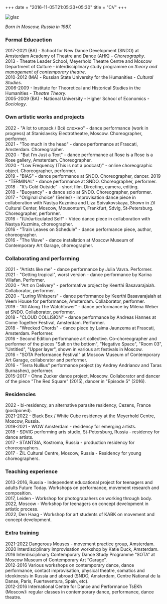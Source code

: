 +++
date = "2016-11-05T21:05:33+05:30"
title = "CV"
+++

![glaz][1]


_Born in Moscow, Russia in 1987._

### Formal Educaction

2017-2021 (BA) - School for New Dance Development (SNDO) at Amsterdam Academy of Theatre and Dance (AHK) - *Choreography*.    
2013 - Theatre Leader School, Meyerhold Theatre Centre and Moscow Department of Culture - interdisciplinary study programme on *theory and management of contemporary theatre*.  
2010-2012 (MA) - Russian State University for the Humanities - *Cultural Studies*.  
2006-2009 - Institute for Theoretical and Historical Studies in the Humanities - *Theatre Theory*.  
2005-2009 (BA) - National University - Higher School of Economics - *Sociology*.

### Own artistic works and projects

2022 - "A lot to unpack / Всё сложно" - dance performance (work in progress) at Stanislavsky Electrotheatre, Moscow. Choreographer, performer.  
2021 - "Too much in the head" - dance performance at Frascati, Amsterdam. Choreographer.  
2020 - "But I’m Just a Text" - dance performance at Rose is a Rose is a Rose gallery, Amsterdam. Choreographer.  
2020 - "Low Frequency (This is not a podcast)" - online choreographic object. Choreographer, performer.  
2019 - "BIAS" - dance performance at SNDO. Choreographer, dancer.
2019 - "TERMINAL" - dance performance at SNDO. Choreographer, performer.  
2018 - "It’s Cold Outside" - short film. Directing, camera, editing.  
2018 - "Buoyancy" - a dance solo at SNDO. Choreographer, performer.  
2017 - "Original choice" (Series) - improvisation dance piece in collaboration with Nastya Kuzmina and Liza Spivakovskaya, Shown in Zil Cultural Center, Moscow, Mousonturm, Frankfurt, Sdvig, St-Petersburg. Choreographer, performer.  
2016 - "(Un)articulated Self" - Video dance piece in collaboration with Nastya Kuzmina, choreographer.  
2016 - "Train Leaves on Schedule" - dance performance piece, author, choreographer.  
2016 - "The Wave" - dance installation at Moscow Museum of Contemporary Art Garage, choreographer.  

### Collaborating and performing

2021 - "Artists like me" - dance performance by Julia Vavra. Performer.  
2021 - "Getting tropical", worst version - dance performance by Karina Villafan. Performer.  
2020 - "Art on Delivery" - performative project by Keerthi Basavarajaiah. Collaborator, performer.  
2020 - "Luring Whispers" - dance performance by Keerthi Basavarajaiah at Veem House for performance, Amsterdam. Collaborator, performer.  
2019 - "All Along The Watchtower" - dance performance by Milena Weber at SNDO. Collaborator, performer.  
2018 - "CLOUD COLLISION" - dance performance by Andreas Hannes at Come Together Festival, Amsterdam. Performer.  
2018 - "Wrecked Chords" - dance piece by Laima Jaunzema at Frascati, Amsterdam. Performer.  
2016 - Second Edition performance art collective. Co-choreographer and performer of the pieces "Salt on the bottom", 
"Negative Space", "Room 03", "Untitled", "Upper layer", shown in various art festivals in Moscow.  
2016 - "SOTA Performance Festival" at  Moscow Museum of Contemporary Art Garage, collaborator and performer.  
2016 - "Terra Nullius" performance project (by Andrey Andrianov and Taras Burnashev), performer.  
2015-2017 - Ohne Zucker dance project, Moscow. Collaborator and dancer of the piece "The Red Square" (2015), 
dancer in "Episode 5" (2016).  

### Residencies

2022 - bi-residency, an alternative parasite residency, Cezens, France (postponed).  
2021-2022 - Black Box / White Cube residency at the Meyerhold Centre, Moscow, Russia.  
2019-2021 - WOW Amsterdam - residency for emerging artists.  
2018 - SDVIG performing arts studio, St-Petersburg, Russia - residency for dance artists.  
2017 - STANTSIA, Kostroma, Russia - production residency for choreographers.  
2017 - ZIL Cultural Centre, Moscow, Russia - Residency for young choreographers.  

### Teaching experience

2013-2016, Russia - Independent educational project for teenagers and adults Future Today. Workshops on performance, movement research and composition.  
2017, Leiden - Workshop for photograpahers on working through body.  
2022, Moscow - Workshop for teenagers on concept development in artistic process.  
2022, Den Haag - Workshop for art students of KABK on movement and concept development.  

### Extra training

2021-2022  Dangerous Mouses - movement practice group, Amsterdam.    
2020  Interdisciplinary improvisation workshop by Katie Duck, Amsterdam.  
2016  Interdisciplinary Contemporary Dance Study Programme “SOTA” at Moscow Museum of Contemporary Art “Garage”.  
2012-2016  Various workshops on contemporary dance, dance performance, contact improvisation, physical theatre, somatics and ideokinesis in Russia and abroad (SNDO, Amsterdam, Centre National de la Danse, Paris, Fuerteventura, Spain, etc).  
2012-2016  International Centre for Dance and Performance TsEKh (Moscow): regular classes in contemporary dance, 
performance, dance theatre.  





[1]: /img/portfolio/glazz.jpg